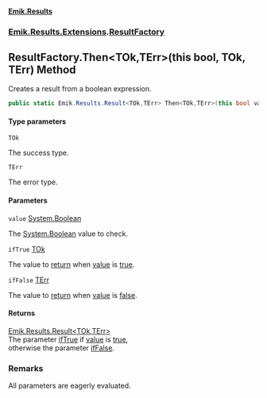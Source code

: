 #### [Emik.Results](index.md 'index')
### [Emik.Results.Extensions](Emik.Results.Extensions.md 'Emik.Results.Extensions').[ResultFactory](ResultFactory.md 'Emik.Results.Extensions.ResultFactory')

## ResultFactory.Then<TOk,TErr>(this bool, TOk, TErr) Method

Creates a result from a boolean expression.

```csharp
public static Emik.Results.Result<TOk,TErr> Then<TOk,TErr>(this bool value, TOk ifTrue, TErr ifFalse);
```
#### Type parameters

<a name='Emik.Results.Extensions.ResultFactory.Then_TOk,TErr_(thisbool,TOk,TErr).TOk'></a>

`TOk`

The success type.

<a name='Emik.Results.Extensions.ResultFactory.Then_TOk,TErr_(thisbool,TOk,TErr).TErr'></a>

`TErr`

The error type.
#### Parameters

<a name='Emik.Results.Extensions.ResultFactory.Then_TOk,TErr_(thisbool,TOk,TErr).value'></a>

`value` [System.Boolean](https://docs.microsoft.com/en-us/dotnet/api/System.Boolean 'System.Boolean')

The [System.Boolean](https://docs.microsoft.com/en-us/dotnet/api/System.Boolean 'System.Boolean') value to check.

<a name='Emik.Results.Extensions.ResultFactory.Then_TOk,TErr_(thisbool,TOk,TErr).ifTrue'></a>

`ifTrue` [TOk](ResultFactory.Then(Boolean,TOk,TErr).md#Emik.Results.Extensions.ResultFactory.Then_TOk,TErr_(thisbool,TOk,TErr).TOk 'Emik.Results.Extensions.ResultFactory.Then<TOk,TErr>(this bool, TOk, TErr).TOk')

The value to [return](https://docs.microsoft.com/en-us/dotnet/csharp/language-reference/keywords/return 'https://docs.microsoft.com/en-us/dotnet/csharp/language-reference/keywords/return') when [value](ResultFactory.Then(Boolean,TOk,TErr).md#Emik.Results.Extensions.ResultFactory.Then_TOk,TErr_(thisbool,TOk,TErr).value 'Emik.Results.Extensions.ResultFactory.Then<TOk,TErr>(this bool, TOk, TErr).value') is [true](https://docs.microsoft.com/en-us/dotnet/csharp/language-reference/builtin-types/bool 'https://docs.microsoft.com/en-us/dotnet/csharp/language-reference/builtin-types/bool').

<a name='Emik.Results.Extensions.ResultFactory.Then_TOk,TErr_(thisbool,TOk,TErr).ifFalse'></a>

`ifFalse` [TErr](ResultFactory.Then(Boolean,TOk,TErr).md#Emik.Results.Extensions.ResultFactory.Then_TOk,TErr_(thisbool,TOk,TErr).TErr 'Emik.Results.Extensions.ResultFactory.Then<TOk,TErr>(this bool, TOk, TErr).TErr')

The value to [return](https://docs.microsoft.com/en-us/dotnet/csharp/language-reference/keywords/return 'https://docs.microsoft.com/en-us/dotnet/csharp/language-reference/keywords/return') when [value](ResultFactory.Then(Boolean,TOk,TErr).md#Emik.Results.Extensions.ResultFactory.Then_TOk,TErr_(thisbool,TOk,TErr).value 'Emik.Results.Extensions.ResultFactory.Then<TOk,TErr>(this bool, TOk, TErr).value') is [false](https://docs.microsoft.com/en-us/dotnet/csharp/language-reference/builtin-types/bool 'https://docs.microsoft.com/en-us/dotnet/csharp/language-reference/builtin-types/bool').

#### Returns
[Emik.Results.Result&lt;](Result_TOk,TErr_.md 'Emik.Results.Result<TOk,TErr>')[TOk](ResultFactory.Then(Boolean,TOk,TErr).md#Emik.Results.Extensions.ResultFactory.Then_TOk,TErr_(thisbool,TOk,TErr).TOk 'Emik.Results.Extensions.ResultFactory.Then<TOk,TErr>(this bool, TOk, TErr).TOk')[,](Result_TOk,TErr_.md 'Emik.Results.Result<TOk,TErr>')[TErr](ResultFactory.Then(Boolean,TOk,TErr).md#Emik.Results.Extensions.ResultFactory.Then_TOk,TErr_(thisbool,TOk,TErr).TErr 'Emik.Results.Extensions.ResultFactory.Then<TOk,TErr>(this bool, TOk, TErr).TErr')[&gt;](Result_TOk,TErr_.md 'Emik.Results.Result<TOk,TErr>')  
The parameter [ifTrue](ResultFactory.Then(Boolean,TOk,TErr).md#Emik.Results.Extensions.ResultFactory.Then_TOk,TErr_(thisbool,TOk,TErr).ifTrue 'Emik.Results.Extensions.ResultFactory.Then<TOk,TErr>(this bool, TOk, TErr).ifTrue') if [value](ResultFactory.Then(Boolean,TOk,TErr).md#Emik.Results.Extensions.ResultFactory.Then_TOk,TErr_(thisbool,TOk,TErr).value 'Emik.Results.Extensions.ResultFactory.Then<TOk,TErr>(this bool, TOk, TErr).value') is [true](https://docs.microsoft.com/en-us/dotnet/csharp/language-reference/builtin-types/bool 'https://docs.microsoft.com/en-us/dotnet/csharp/language-reference/builtin-types/bool'),  
otherwise the parameter [ifFalse](ResultFactory.Then(Boolean,TOk,TErr).md#Emik.Results.Extensions.ResultFactory.Then_TOk,TErr_(thisbool,TOk,TErr).ifFalse 'Emik.Results.Extensions.ResultFactory.Then<TOk,TErr>(this bool, TOk, TErr).ifFalse').

### Remarks
  
All parameters are eagerly evaluated.
